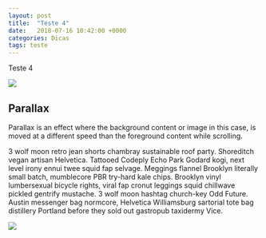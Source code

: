 ```yaml
---
layout: post
title:  "Teste 4"
date:   2018-07-16 10:42:00 +0000
categories: Dicas
tags: teste
---
```


Teste 4


<div class="parallax-container">
    <div class="parallax"><img src="https://s3.amazonaws.com/hub-central/uploads/1460137172_fundocinza.jpg"></div>
</div>
<div class="section white">
    <div class="row container">
        <h2 class="header">Parallax</h2>
        <p class="grey-text text-darken-3 lighten-3">
            Parallax is an effect where the background content or image in this case, is moved at a different speed than the foreground content while scrolling.
        </p>
        <p>3 wolf moon retro jean shorts chambray sustainable roof party. Shoreditch vegan artisan Helvetica. Tattooed Codeply Echo Park Godard kogi, next level irony ennui twee squid fap selvage. Meggings 
        flannel Brooklyn literally small batch, mumblecore PBR try-hard kale chips. Brooklyn vinyl lumbersexual bicycle rights, viral 
        fap cronut leggings squid chillwave pickled gentrify mustache. 3 wolf moon hashtag church-key Odd Future. Austin messenger bag normcore, 
        Helvetica Williamsburg sartorial tote bag distillery Portland before they sold out gastropub taxidermy Vice.</p>
    </div>
</div>
<div class="parallax-container">
   <div class="parallax"><img src="https://s3.amazonaws.com/hub-central/uploads/1460137172_fundocinza.jpg"></div>
</div>



<!-- Iniciar parallax -->
<script>
$(document).ready(function(){
  $('.parallax').parallax();
});
</script>
